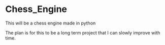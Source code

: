 # Chess_Engine
 This will be a chess engine made in python

 The plan is for this to be a long term project that I can slowly improve with
 time.
